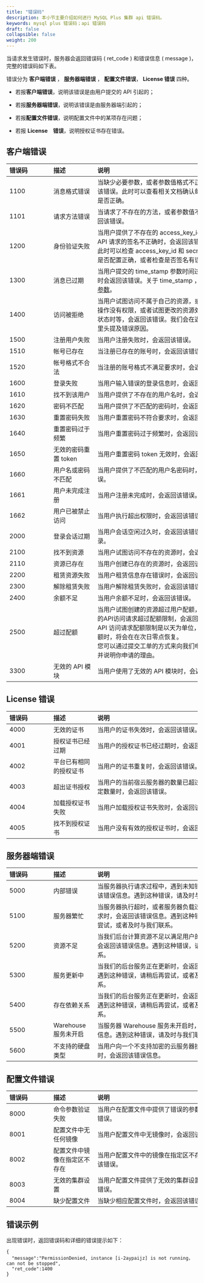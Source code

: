 ```yaml
---
title: "错误码"
description: 本小节主要介绍如何进行 MySQL Plus 集群 api 错误码。 
keywords: mysql plus 错误码；api 错误码
draft: false
collapsible: false
weight: 200
---
```


当请求发生错误时，服务器会返回错误码 ( ret_code ) 和错误信息 ( message )，完整的错误码如下表。

错误分为 **客户端错误** ， **服务器端错误** ， **配置文件错误**， **License 错误** 四种。

- 若报**客户端错误**，说明该错误是由用户提交的 API 引起的；

- 若报**服务器端错误**，说明该错误是由服务器端引起的；
  
- 若报**配置文件错误**，说明配置文件中的某项存在问题；
  
- 若报 **License　错误**，说明授权证书存在错误。

## 客户端错误

|<span style="display:inline-block;width:100px">错误码</span> |<span style="display:inline-block;width:100px">描述</span>|<span style="display:inline-block;width:380px">说明</span>|
| :--- | :--- | :--- | 
| 1100 | 消息格式错误 | 当缺少必要参数，或者参数值格式不正确时，会返回该错误。此时可以查看相关文档确认每个参数的格式是否正确。 |
| 1101 | 请求方法错误 | 当请求了不存在的方法，或者参数值不正确时，会返回该错误。 |
| 1200 | 身份验证失败 | 当用户提供了不存在的 access_key_id 参数，或者 API 请求的签名不正确时，会返回该错误。<br>此时可以检查 access_key_id 和 secret_access_key 是否配置正确，或者检查是否签名有误。|
| 1300 | 消息已过期 | 当用户提交的 time_stamp 参数时间过期(超过 60 秒)时会返回该错误。关于 time_stamp ，可以参考[公共参数](../parameters/)。|
| 1400 | 访问被拒绝 | 当用户试图访问不属于自己的资源，或者对于提交的操作没有权限，或者试图更改的资源处于不可更改的状态时等，会返回该错误。我们会在返回的错误信息里头提及错误原因。 |
| 1500 | 注册用户失败 | 当用户注册失败时，会返回该错误。 |
| 1510 | 帐号已存在 | 当注册已存在的账号时，会返回该错误。 |
| 1520 | 帐号格式不合法 | 当注册的账号格式不满足要求时，会返回该错误。 |
| 1600 | 登录失败 | 当用户输入错误的登录信息时，会返回该错误。|
| 1610 | 找不到该用户 | 当用户提供了不存在的用户名时，会返回该错误。 |
| 1620 | 密码不匹配 | 当用户提供了不匹配的密码时，会返回该错误。 |
| 1630 | 重置密码失败 | 当用户重置密码不符合要求时，会返回该错误。 |
| 1640 | 重置密码过于频繁 | 当用户重置密码过于频繁时，会返回该错误。 |
| 1650 | 无效的密码重置 token | 当用户重置密码 token 无效时，会返回该错误。 |
| 1660 | 用户名或密码不匹配 | 当用户提供了不匹配的用户名密码时，会返回该错误。 |
| 1661 | 用户未完成注册 | 当用户注册未完成时，会返回该错误。 |
| 1662 | 用户已被禁止访问 | 当用户执行超出权限时，会返回该错误。 |
| 2000 | 登录会话过期 | 当用户会话空闲过久时，会返回该错误，请重新登录。 |
| 2100 | 找不到资源 | 当用户试图访问不存在的资源时，会返回该错误。 |
| 2110 | 资源已存在 | 当用户创建已存在的资源时，会返回该错误。 |
| 2200 | 租赁资源失败 | 当用户租赁信息存在错误时，会返回该错误。 |
| 2300 | 解除租赁失败 | 当用户解除租赁失败时，会返回该错误。 |
| 2400 | 余额不足 | 当用户余额不足时，会返回该错误。 |
| 2500 | 超过配额 | 当用户试图创建的资源超过用户配额，或者短时间内的API访问请求超过配额限制，会返回该错误。<br>API 访问请求配额限制是以天为单位，当超过配置限额时，将会在在次日零点恢复。<br>您可以通过提交工单的方式来向我们申请提高配额，并说明你申请的理由。 |
| 3300 | 无效的 API 模块 | 当用户使用了无效的 API 模块时，会返回该错误。|

## License 错误

|<span style="display:inline-block;width:100px">错误码</span> |<span style="display:inline-block;width:100px">描述</span>|<span style="display:inline-block;width:380px">说明</span>|
| :--- | :--- | :--- | 
| 4000 | 无效的证书 | 当用户的证书失效时，会返回该错误。 |
| 4001 | 授权证书已经过期 | 当用户的授权证书已经过期时，会返回该错误。 |
| 4002 | 平台已有相同的授权证书 | 当用户的证书重复时，会返回该错误。 |
| 4003 | 超出证书授权 | 当用户的当前宿云服务器的数量已超过授权证书的规定数量时，会返回该错误。 |
| 4004 | 加载授权证书失败 | 当用户加载授权证书失败时，会返回该错误。 |
| 4005 | 找不到授权证书 | 当用户没有有效的授权证书时，会返回该错误。 |

## 服务器端错误

|<span style="display:inline-block;width:100px">错误码</span> |<span style="display:inline-block;width:100px">描述</span>|<span style="display:inline-block;width:380px">说明</span>|
| :--- | :--- | :--- | 
| 5000 | 内部错误 | 当服务器执行请求过程中，遇到未知错误时，会返回该错误信息。遇到这种错误，请及时与我们联系。 |
| 5100 | 服务器繁忙 | 当服务器执行超时，或者服务器负载过高无法完成请求时，会返回该错误信息。遇到这种错误，请稍后再尝试，或者及时与我们联系。 |
| 5200 | 资源不足 | 当我们后台计算资源不足以满足用户的创建需求时，会返回该错误信息。遇到这种错误，请及时与我们联系。 |
| 5300 | 服务更新中 | 当我们的后台服务正在更新时，会返回该错误信息。遇到这种错误，请稍后再尝试，或者及时与我们联系。 |
| 5400 | 存在依赖关系 | 当我们的后台服务正在更新时，会返回该错误信息。遇到这种错误，请稍后再尝试，或者及时与我们联系。 |
| 5500 | Warehouse 服务未开启 | 当服务器 Warehouse 服务未开启时，会返回该错误信息。遇到这种错误，请及时与我们联系。 |
| 5600 | 不支持的硬盘类型 | 当用户向一个不支持加密的云服务器挂载加密硬盘时，会返回该错误信息。 |

## 配置文件错误

|<span style="display:inline-block;width:100px">错误码</span> |<span style="display:inline-block;width:100px">描述</span>|<span style="display:inline-block;width:380px">说明</span>|
| :--- | :--- | :--- | 
| 8000 | 命令参数验证失败 | 当用户在配置文件中提供了错误的参数时，会返回该错误。 |
| 8001 | 配置文件中无任何镜像 | 当用户配置文件中无镜像时，会返回该错误。 |
| 8002 | 配置文件中镜像在指定区不存在 | 当用户配置文件中的镜像在指定区不存在时，会返回该错误。 |
| 8003 | 无效的集群设置 | 当用户配置文件提供了无效的集群设置时，会返回该错误。 |
| 8004 | 缺少配置文件 | 当缺少相应配置文件时，会返回该错误。 |

## 错误示例

出现错误时，返回错误码和详细的错误提示如下：

```shell
{
  "message":"PermissionDenied, instance [i-2aypaijz] is not running， can not be stopped",
  "ret_code":1400
}
```
